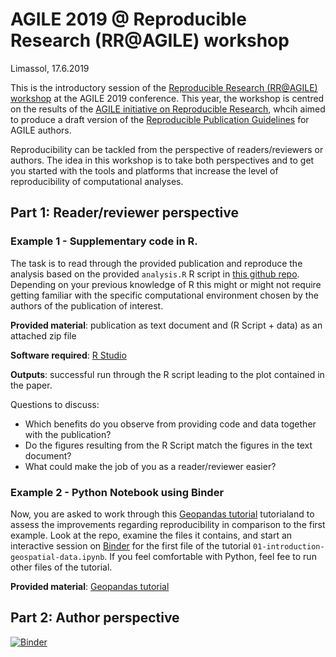 # AGILE 2019 @ Reproducible Research (RR@AGILE) workshop
Limassol, 17.6.2019

This is the introductory session of the [Reproducible Research (RR@AGILE) workshop](https://o2r.info/reproducible-agile/2019/) at the AGILE 2019 conference. This year, the workshop is centred on the results of the [AGILE initiative on Reproducible Research](https://o2r.info/reproducible-agile/initiative/), whcih aimed to produce a draft version of the [Reproducible Publication Guidelines](https://osf.io/phmce/) for AGILE authors.


Reproducibility can be tackled from the perspective of readers/reviewers or authors. The idea in this workshop is to take both perspectives and to get you started with the tools and platforms that increase the level of reproducibility of computational analyses.

## Part 1: Reader/reviewer perspective


### Example 1 - Supplementary code in R.

The task is to read through the provided publication and reproduce the analysis based on the provided `analysis.R` R script in [this github repo](https://github.com/cgranell/agile20194particupants). Depending on your previous knowledge of R this might or might not require getting familiar with the specific computational environment chosen by the authors of the publication of interest. 


**Provided material**: publication as text document and (R Script + data) as an attached zip file 

**Software required**: [R Studio](https://www.rstudio.com/products/rstudio/download/)

**Outputs**: successful run through the R script leading to the plot contained in the paper.

Questions to discuss:
* Which benefits do you observe from providing code and data together with the publication?
* Do the figures resulting from the R Script match the figures in the text document?
* What could make the job of you as a reader/reviewer easier?


### Example 2 - Python Notebook using Binder
Now, you are asked to work through this [Geopandas tutorial](https://github.com/jorisvandenbossche/geopandas-tutorial) tutorialand to assess the improvements regarding reproducibility in comparison to the first example. 
Look at the repo, examine the files it contains, and start an interactive session on [Binder](https://mybinder.org/) for the first file of the tutorial `01-introduction-geospatial-data.ipynb`. If you feel comfortable with Python, feel fee to run other files of the tutorial.

**Provided material**: [Geopandas tutorial](https://github.com/jorisvandenbossche/geopandas-tutorial)


## Part 2: Author perspective


[![Binder](https://mybinder.org/badge_logo.svg)](https://mybinder.org/v2/gh/cgranell/agile2019/master)
